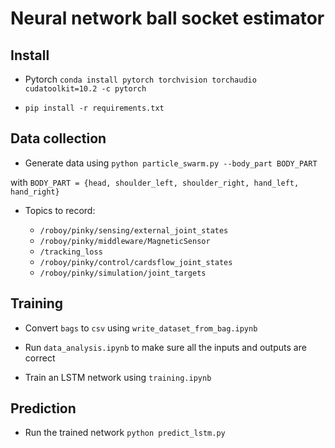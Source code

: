 # Neural network ball socket estimator

## Install

* Pytorch `conda install pytorch torchvision torchaudio cudatoolkit=10.2 -c pytorch`

* `pip install -r requirements.txt`

## Data collection

* Generate data using `python particle_swarm.py --body_part BODY_PART`
  
 with `BODY_PART = {head, shoulder_left, shoulder_right, hand_left, hand_right}`

* Topics to record:

    - `/roboy/pinky/sensing/external_joint_states`
    - `/roboy/pinky/middleware/MagneticSensor`
    - `/tracking_loss`
    - `/roboy/pinky/control/cardsflow_joint_states`
    - `/roboy/pinky/simulation/joint_targets`

## Training

* Convert `bags` to `csv` using `write_dataset_from_bag.ipynb`

* Run `data_analysis.ipynb` to make sure all the inputs and outputs are correct

* Train an LSTM network using `training.ipynb`

## Prediction

* Run the trained network `python predict_lstm.py`

